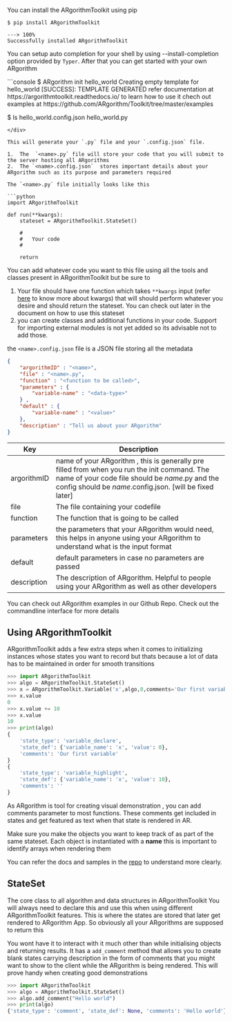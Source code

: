  You can install the ARgorithmToolkit using pip 

<div class="termy">

```console
$ pip install ARgorithmToolkit

---> 100%
Successfully installed ARgorithmToolkit
```
</div>

You can setup auto completion for your shell by using --install-completion option provided by `Typer`. After that you can get started with your own ARgorithm

<div class="termy">
```console
$ ARgorithm init hello_world
Creating empty template for hello_world
[SUCCESS]: TEMPLATE GENERATED
refer documentation at https://argorithmtoolkit.readthedocs.io/ to learn how to use it
chech out examples at https://github.com/ARgorithm/Toolkit/tree/master/examples

$ ls
hello_world.config.json  hello_world.py
```
</div>

This will generate your `.py` file and your `.config.json` file.

1.  The  `<name>.py` file will store your code that you will submit to the server hosting all ARgorithms
2.  The `<name>.config.json`  stores important details about your ARgorithm such as its purpose and parameters required

The `<name>.py` file initially looks like this

```python
import ARgorithmToolkit

def run(**kwargs):
    stateset = ARgorithmToolkit.StateSet()
	
    #
    #	Your code
	#
    
    return
```

You can add whatever code you want to this file using all the tools and classes present in ARgorithmToolkit but be sure to

1. Your file should have one function which takes `**kwargs` input (refer [here](https://book.pythontips.com/en/latest/args_and_kwargs.html) to know more about kwargs) that will should perform whatever you desire and should return the stateset. You can check out later in the document on how to use this stateset
2.  you can create classes and additional functions in your code. Support for importing external modules is not yet added so its advisable not to add those.

the `<name>.config.json` file is a JSON file storing all the metadata

```json
{
    "argorithmID" : "<name>",
    "file" : "<name>.py",
    "function" : "<function to be called>",
    "parameters" : {
        "variable-name" : "<data-type>"
    } , 
    "default" : {
        "variable-name" : "<value>"
    },
    "description" : "Tell us about your ARgorithm"
}
```

| Key         | Description                                                  |
| ----------- | ------------------------------------------------------------ |
| argorithmID | name of your ARgorithm , this is generally pre filled from when you run the init command. The name of your code file should be *name*.py and the config should be *name*.config.json. [will be fixed later] |
| file        | The file containing your codefile                            |
| function    | The function that is going to be called                      |
| parameters  | the parameters that your ARgorithm would need, this helps in anyone using your ARgorithm to understand what is the input format |
| default     | default parameters in case no parameters are passed          |
| description | The description of ARgorithm. Helpful to people using your ARgorithm as well as other developers |

You can check out ARgorithm examples in our Github Repo.
Check out the commandline interface for more details

## Using ARgorithmToolkit

ARgorithmToolkit adds a few extra steps when it comes to initializing instances whose states you want to record but thats because a lot of data has to be maintained in order for smooth transitions

```python hl_lines="1-3"
>>> import ARgorithmToolkit
>>> algo = ARgorithmToolkit.StateSet()
>>> x = ARgorithmToolkit.Variable('x',algo,0,comments='Our first variable')
>>> x.value
0
>>> x.value += 10
>>> x.value
10
>>> print(algo)
{
	'state_type': 'variable_declare', 
	'state_def': {'variable_name': 'x', 'value': 0},
    'comments': 'Our first variable'
}
{
	'state_type': 'variable_highlight', 
	'state_def': {'variable_name': 'x', 'value': 10},
	'comments': ''
}
```

As ARgorithm is tool for creating visual demonstration , you can add comments parameter to most functions. These comments get included in states and get featured as text when that state is rendered in AR.

Make sure you make the objects you want to keep track of as part of the same stateset. Each object is instantiated with a **name** this is important to identify arrays when rendering them

You can refer the docs and samples in the [repo](https://github.com/ARgorithm/Toolkit) to understand more clearly.



## StateSet

The core class to all algorithm and data structures in ARgorithmToolkit
You will always need to declare this and use this when using different ARgorithmToolkit features. This is where the states are stored that later get rendered to ARgorithm App. So obviously all your ARgorithms are supposed to return this

You wont have it to interact with it much other than while initialising objects and returning results.
It has a `add_comment` method that allows you to create blank states carrying description in the form of comments that you might want to show to the client while the ARgorithm is being rendered. This will prove handy when creating good demonstrations

```python
>>> import ARgorithmToolkit
>>> algo = ARgorithmToolkit.StateSet()
>>> algo.add_comment("Hello world")
>>> print(algo)
{'state_type': 'comment', 'state_def': None, 'comments': 'Hello world'}
```



